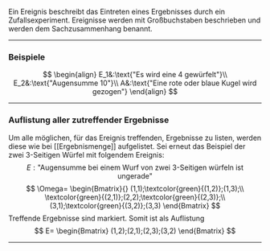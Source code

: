 Ein Ereignis beschreibt das Eintreten eines Ergebnisses durch ein Zufallsexperiment. Ereignisse werden mit Großbuchstaben beschrieben und werden dem Sachzusammenhang benannt.

---
### Beispiele
$$
\begin{align}
	E_1&:\text{"Es wird eine 4 gewürfelt"}\\
	E_2&:\text{"Augensumme 10"}\\
	A&:\text{"Eine rote oder blaue Kugel wird gezogen"}
\end{align}
$$

---
### Auflistung aller zutreffender Ergebnisse
Um alle möglichen, für das Ereignis treffenden, Ergebnisse zu listen, werden diese wie bei [[Ergebnismenge]] aufgelistet.
Sei erneut das Beispiel der zwei 3-Seitigen Würfel mit folgendem Ereignis:
$$
E:\text{"Augensumme bei einem Wurf von zwei 3-Seitigen würfeln ist ungerade"}
$$
$$
\Omega=
\begin{Bmatrix}{}
	(1,1);\textcolor{green}{(1,2)};(1,3);\\
	\textcolor{green}{(2,1)};(2,2);\textcolor{green}{(2,3)};\\
	(3,1);\textcolor{green}{(3,2)};(3,3)
\end{Bmatrix}
$$
Treffende Ergebnisse sind markiert. Somit ist als Auflistung
$$
E=
\begin{Bmatrix}
	(1,2);(2,1);(2,3);(3,2)
\end{Bmatrix}
$$

---